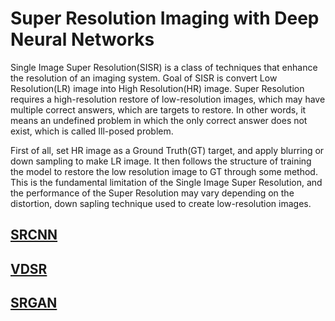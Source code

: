 # Super Resolution Imaging with Deep Neural Networks

Single Image Super Resolution(SISR) is a class of techniques that enhance the resolution of an imaging system.
Goal of SISR is convert Low Resolution(LR) image into High Resolution(HR) image. Super Resolution requires a high-resolution restore of low-resolution images, which may have multiple correct answers, which are targets to restore. In other words, it means an undefined problem in which the only correct answer does not exist, which is called Ill-posed problem.

First of all, set HR image as a Ground Truth(GT) target, and apply blurring or down sampling to make LR image. It then follows the structure of training the model to restore the low resolution image to GT through some method. This is the fundamental limitation of the Single Image Super Resolution, and the performance of the Super Resolution may vary depending on the distortion, down sapling technique used to create low-resolution images.

## [SRCNN](https://github.com/imeunu/SuperResolution/tree/main/SRCNN)
## [VDSR](https://github.com/imeunu/SuperResolution/tree/main/VDSR)
## [SRGAN](https://github.com/imeunu/SuperResolution/tree/main/SRGAN)
